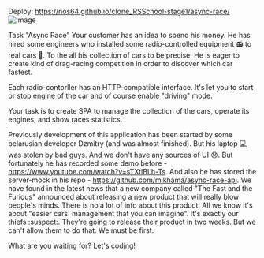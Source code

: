 Deploy: https://nos64.github.io/clone_RSSchool-stage1/async-race/
![image](https://user-images.githubusercontent.com/67101576/191228722-3caf2101-70c4-4c5f-9612-e844195a8ac5.png)

Task "Async Race"
Your customer has an idea to spend his money. He has hired some engineers who installed some radio-controlled equipment 📻 to real cars 🚗. To the all his collection of cars to be precise. He is eager to create kind of drag-racing competition in order to discover which car fastest.

Each radio-contorller has an HTTP-compatible interface. It's let you to start or stop engine of the car and of course enable "driving" mode.

Your task is to create SPA to manage the collection of the cars, operate its engines, and show races statistics.

Previously development of this application has been started by some belarusian developer Dzmitry (and was almost finished). But his laptop 💻 was stolen by bad guys. And we don't have any sources of UI 😞. But fortunately he has recorded some demo before - https://www.youtube.com/watch?v=sTXtlBLh-Ts. And also he has stored the server-mock in his repo - https://github.com/mikhama/async-race-api.
We have found in the latest news that a new company called "The Fast and the Furious" announced about releasing a new product that will really blow people's minds. There is no a lot of info about this product. All we know it's about "easier cars' management that you can imagine". It's exactly our thiefs :suspect:. They're going to release their product in two weeks. But we can't allow them to do that. We must be first.

What are you waiting for? Let's coding!
